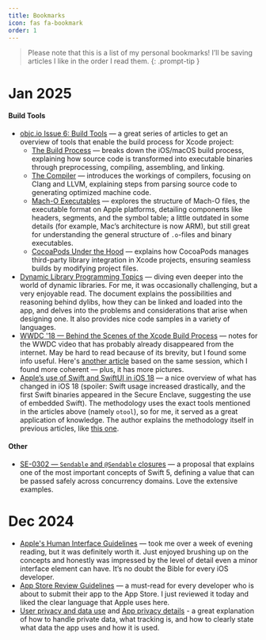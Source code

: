 ```yaml
---
title: Bookmarks 
icon: fas fa-bookmark
order: 1
---
```


> Please note that this is a list of my personal bookmarks! I’ll be saving articles I like in the order I read them.
{: .prompt-tip }

# Jan 2025

#### Build Tools
- [objc.io Issue 6: Build Tools](https://www.objc.io/issues/6-build-tools/) — a great series of articles to get an overview of tools that enable the build process for Xcode project:
    - [The Build Process](https://www.objc.io/issues/6-build-tools/build-process/) — breaks down the iOS/macOS build process, explaining how source code is transformed into executable binaries through preprocessing, compiling, assembling, and linking.
    - [The Compiler](https://www.objc.io/issues/6-build-tools/compiler/) — introduces the workings of compilers, focusing on Clang and LLVM, explaining steps from parsing source code to generating optimized machine code.
    - [Mach-O Executables](https://www.objc.io/issues/6-build-tools/mach-o-executables/) — explores the structure of Mach-O files, the executable format on Apple platforms, detailing components like headers, segments, and the symbol table; a little outdated in some details (for example, Mac’s architecture is now ARM), but still great for understanding the general structure of `.o`-files and binary executables.
    - [CocoaPods Under the Hood](https://www.objc.io/issues/6-build-tools/cocoapods-under-the-hood/) — explains how CocoaPods manages third-party library integration in Xcode projects, ensuring seamless builds by modifying project files.
- [Dynamic Library Programming Topics](https://developer.apple.com/library/archive/documentation/DeveloperTools/Conceptual/DynamicLibraries/100-Articles/OverviewOfDynamicLibraries.html) — diving even deeper into the world of dynamic libraries. For me, it was occasionally challenging, but a very enjoyable read. The document explains the possibilities and reasoning behind dylibs, how they can be linked and loaded into the app, and delves into the problems and considerations that arise when designing one. It also provides nice code samples in a variety of languages.
- [WWDC '18 — Behind the Scenes of the Xcode Build Process](https://wwdcnotes.com/documentation/wwdcnotes/wwdc18-415-behind-the-scenes-of-the-xcode-build-process/) — notes for the WWDC video that has probably already disappeared from the internet. May be hard to read because of its brevity, but I found some info useful. Here's [another article](https://suelan.github.io/2020/07/05/20200705Behind-the-Scenes-of-the-%E2%80%A2Xcode-Build-Process/) based on the same session, which I found more coherent — plus, it has more pictures.
- [Apple’s use of Swift and SwiftUI in iOS 18](https://blog.timac.org/2024/1208-state-of-swift-and-swiftui-ios18/) — a nice overview of what has changed in iOS 18 (spoiler: Swift usage increased drastically, and the first Swift binaries appeared in the Secure Enclave, suggesting the use of embedded Swift). The methodology uses the exact tools mentioned in the articles above (namely `otool`), so for me, it served as a great application of knowledge. The author explains the methodology itself in previous articles, like [this one](https://blog.timac.org/2020/1019-evolution-of-the-programming-languages-from-iphone-os-to-ios-14/).


#### Other
- [SE-0302 — `Sendable` and `@Sendable` closures](https://github.com/swiftlang/swift-evolution/blob/main/proposals/0302-concurrent-value-and-concurrent-closures.md) — a proposal that explains one of the most important concepts of Swift 5, defining a value that can be passed safely across concurrency domains. Love the extensive examples.

# Dec 2024

- [Apple's Human Interface Guidelines](https://developer.apple.com/design/human-interface-guidelines/) — took me over a week of evening reading, but it was definitely worth it. Just enjoyed brushing up on the concepts and honestly was impressed by the level of detail even a minor interface element can have. It’s no doubt the Bible for every iOS developer.
- [App Store Review Guidelines](https://developer.apple.com/app-store/review/guidelines/) — a must-read for every developer who is about to submit their app to the App Store. I just reviewed it today and liked the clear language that Apple uses here.
- [User privacy and data use](https://developer.apple.com/app-store/user-privacy-and-data-use/) and [App privacy details](https://developer.apple.com/app-store/app-privacy-details/) - a great explanation of how to handle private data, what tracking is, and how to clearly state what data the app uses and how it is used.